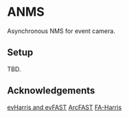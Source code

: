 # ANMS
Asynchronous NMS for event camera.

## Setup
TBD.

## Acknowledgements
[evHarris and evFAST](https://github.com/uzh-rpg/rpg_corner_events)
[ArcFAST](https://github.com/ialzugaray/arc_star_ros)
[FA-Harris](https://github.com/ruoxianglee/fa_harris)
